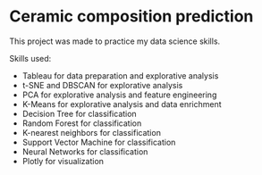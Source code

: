 # Ceramic composition prediction

This project was made to practice my data science skills.

Skills used:

- Tableau for data preparation and explorative analysis
- t-SNE and DBSCAN for explorative analysis
- PCA for explorative analysis and feature engineering
- K-Means for explorative analysis and data enrichment
- Decision Tree for classification
- Random Forest for classification
- K-nearest neighbors for classification
- Support Vector Machine for classification
- Neural Networks for classification
- Plotly for visualization
